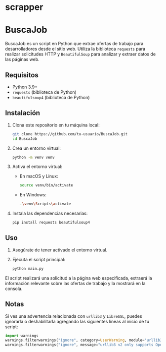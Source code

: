# scrapper

# BuscaJob

BuscaJob es un script en Python que extrae ofertas de trabajo para desarrolladores desde el sitio web. Utiliza la biblioteca `requests` para realizar solicitudes HTTP y `BeautifulSoup` para analizar y extraer datos de las páginas web.

## Requisitos

- Python 3.9+
- `requests` (biblioteca de Python)
- `beautifulsoup4` (biblioteca de Python)

## Instalación

1. Clona este repositorio en tu máquina local:
    ```bash
    git clone https://github.com/tu-usuario/BuscaJob.git
    cd BuscaJob
    ```

2. Crea un entorno virtual:
    ```bash
    python -m venv venv
    ```

3. Activa el entorno virtual:

    - En macOS y Linux:
        ```bash
        source venv/bin/activate
        ```
    - En Windows:
        ```bash
        .\venv\Scripts\activate
        ```

4. Instala las dependencias necesarias:
    ```bash
    pip install requests beautifulsoup4
    ```

## Uso

1. Asegúrate de tener activado el entorno virtual.

2. Ejecuta el script principal:
    ```bash
    python main.py
    ```

El script realizará una solicitud a la página web especificada, extraerá la información relevante sobre las ofertas de trabajo y la mostrará en la consola.

## Notas

Si ves una advertencia relacionada con `urllib3` y `LibreSSL`, puedes ignorarla o deshabilitarla agregando las siguientes líneas al inicio de tu script:

```python
import warnings
warnings.filterwarnings("ignore", category=UserWarning, module='urllib3')
warnings.filterwarnings("ignore", message="urllib3 v2 only supports OpenSSL 1.1.1+")
